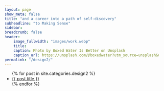 ```yaml
---
layout: page
show_meta: false
title: "and a career into a path of self-discovery"
subheadline: "to Making Sense"
sidebar: 
breadcrumb: false
header:
    image_fullwidth: "images/work.webp"
    title: 
    caption: Photo by Boxed Water Is Better on Unsplash
    caption_url: https://unsplash.com/@boxedwater?utm_source=unsplash&utm_medium=referral&utm_content=creditCopyText
permalink: "/design2/"
---
```

<ul>
    {% for post in site.categories.design2 %}
    <li><a href="{{ site.url }}{{ site.baseurl }}{{ post.url }}">{{ post.title }}</a></li>
    {% endfor %}
</ul>



  